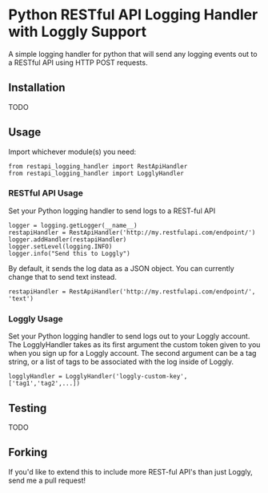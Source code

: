 # Python RESTful API Logging Handler with Loggly Support
A simple logging handler for python that will send any logging events out to a
RESTful API using HTTP POST requests.

## Installation
TODO

## Usage
Import whichever module(s) you need:
```
from restapi_logging_handler import RestApiHandler
from restapi_logging_handler import LogglyHandler
```

### RESTful API Usage
Set your Python logging handler to send logs to a REST-ful API
```
logger = logging.getLogger(__name__)
restapiHandler = RestApiHandler('http://my.restfulapi.com/endpoint/')
logger.addHandler(restapiHandler)
logger.setLevel(logging.INFO)
logger.info("Send this to Loggly")
```

By default, it sends the log data as a JSON object. You can currently change
that to send text instead.
```
restapiHandler = RestApiHandler('http://my.restfulapi.com/endpoint/', 'text')
```

### Loggly Usage
Set your Python logging handler to send logs out to your Loggly account.
The LogglyHandler takes as its first argument the custom token given to you
when you sign up for a Loggly account. The second argument can be a tag string,
or a list of tags to be associated with the log inside of Loggly.
```
logglyHandler = LogglyHandler('loggly-custom-key', ['tag1','tag2',...])
```

## Testing
TODO

## Forking
If you'd like to extend this to include more REST-ful API's than just Loggly,
send me a pull request!